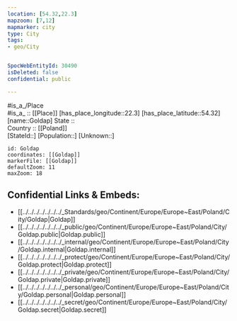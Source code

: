```yaml
---
location: [54.32,22.3] 
mapzoom: [7,12] 
mapmarker: city 
type: City
tags:
- geo/City


SpocWebEntityId: 30490
isDeleted: false
confidential: public

---
```

#is_a_/Place  
#is_a_ :: [[Place]] 
[has_place_longitude::22.3] 
[has_place_latitude::54.32] 
[name::Goldap] 
State ::  
Country :: [[Poland]]  
[StateId::] 
[Population::] 
[Unknown::] 


```leaflet
id: Goldap
coordinates: [[Goldap]] 
markerFile: [[Goldap]] 
defaultZoom: 11 
maxZoom: 18
```


## Confidential Links & Embeds: 
- [[../../../../../../../_Standards/geo/Continent/Europe/Europe~East/Poland/City/Goldap|Goldap]] 
- [[../../../../../../../_public/geo/Continent/Europe/Europe~East/Poland/City/Goldap.public|Goldap.public]] 
- [[../../../../../../../_internal/geo/Continent/Europe/Europe~East/Poland/City/Goldap.internal|Goldap.internal]] 
- [[../../../../../../../_protect/geo/Continent/Europe/Europe~East/Poland/City/Goldap.protect|Goldap.protect]] 
- [[../../../../../../../_private/geo/Continent/Europe/Europe~East/Poland/City/Goldap.private|Goldap.private]] 
- [[../../../../../../../_personal/geo/Continent/Europe/Europe~East/Poland/City/Goldap.personal|Goldap.personal]] 
- [[../../../../../../../_secret/geo/Continent/Europe/Europe~East/Poland/City/Goldap.secret|Goldap.secret]] 
